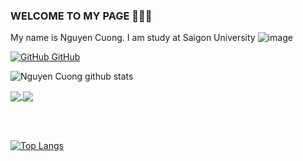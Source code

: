 ### WELCOME TO MY PAGE 👋👋👋
My name is Nguyen Cuong. I am study at Saigon University ![image](https://github.com/user-attachments/assets/d7049d16-e1bc-4365-b43a-08f3fbfd0794)

[![GitHub](https://i.stack.imgur.com/tskMh.png) GitHub](https://github.com/Call-me-Ren/)

![Nguyen Cuong github stats](https://github-readme-stats-git-masterrstaa-rickstaa.vercel.app/api?username=Call-me-Ren&show_icons=true&theme=midnight-purple&hide=contribs,prs,issues)

<a href="https://github.com/Call-me-Ren/CTDL-GT/">
  <!-- Change the `github-readme-stats.anuraghazra1.vercel.app` to `github-readme-stats.vercel.app`  -->
  <img align="center" src="https://github-readme-stats.anuraghazra1.vercel.app/api/pin/?username=Call-me-Ren&repo=CTDL-GT&theme=radical" />
</a>    
<a href="https://github.com/Call-me-Ren/Nhom-code-CTDL-GT/">
  <!-- Change the `github-readme-stats.anuraghazra1.vercel.app` to `github-readme-stats.vercel.app`  -->
  <img align="center" src="https://github-readme-stats.anuraghazra1.vercel.app/api/pin/?username=Call-me-Ren&repo=Nhom-code-CTDL-GT&theme=merko" />
</a>

<br><br>

[![Top Langs](https://github-readme-stats.vercel.app/api/top-langs/?username=Call-me-Ren&layout=donut-vertical&theme=discord_old_blurple)](https://github.com/Call-me-Ren/github-readme-stats)
